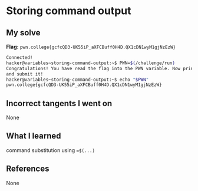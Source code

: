 
# Storing command output

## My solve
**Flag:** `pwn.college{gcfcQD3-UK55iP_aXFCBuff0H4D.QX1cDN1wyM1gjNzEzW}`

```bash
Connected!
hacker@variables~storing-command-output:~$ PWN=$(/challenge/run)
Congratulations! You have read the flag into the PWN variable. Now print it out
and submit it!
hacker@variables~storing-command-output:~$ echo "$PWN"
pwn.college{gcfcQD3-UK55iP_aXFCBuff0H4D.QX1cDN1wyM1gjNzEzW}
```

## Incorrect tangents I went on
None

## What I learned
command substitution using `=$(...)`

## References 
None
